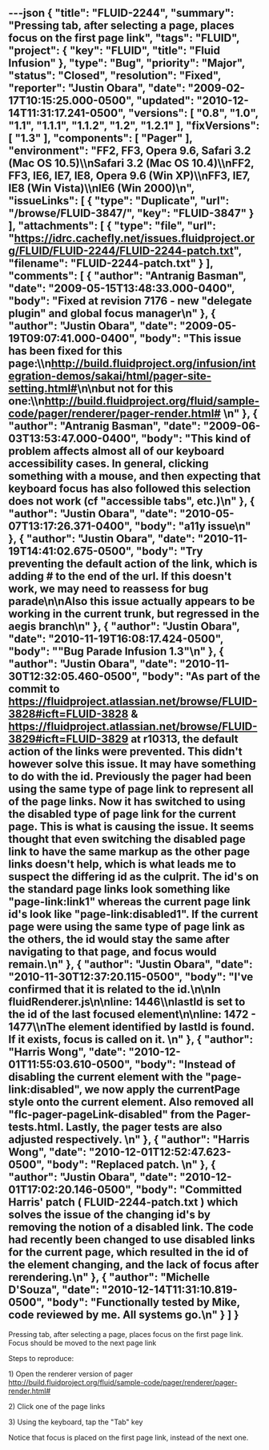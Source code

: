 ---json
{
  "title": "FLUID-2244",
  "summary": "Pressing tab, after selecting a page, places focus on the first page link",
  "tags": "FLUID",
  "project": {
    "key": "FLUID",
    "title": "Fluid Infusion"
  },
  "type": "Bug",
  "priority": "Major",
  "status": "Closed",
  "resolution": "Fixed",
  "reporter": "Justin Obara",
  "date": "2009-02-17T10:15:25.000-0500",
  "updated": "2010-12-14T11:31:17.241-0500",
  "versions": [
    "0.8",
    "1.0",
    "1.1",
    "1.1.1",
    "1.1.2",
    "1.2",
    "1.2.1"
  ],
  "fixVersions": [
    "1.3"
  ],
  "components": [
    "Pager"
  ],
  "environment": "FF2, FF3, Opera 9.6, Safari 3.2 (Mac OS 10.5)\\\nSafari 3.2 (Mac OS 10.4)\\\nFF2, FF3, IE6, IE7, IE8, Opera 9.6 (Win XP)\\\nFF3, IE7, IE8 (Win Vista)\\\nIE6 (Win 2000)\n",
  "issueLinks": [
    {
      "type": "Duplicate",
      "url": "/browse/FLUID-3847/",
      "key": "FLUID-3847"
    }
  ],
  "attachments": [
    {
      "type": "file",
      "url": "https://idrc.cachefly.net/issues.fluidproject.org/FLUID/FLUID-2244/FLUID-2244-patch.txt",
      "filename": "FLUID-2244-patch.txt"
    }
  ],
  "comments": [
    {
      "author": "Antranig Basman",
      "date": "2009-05-15T13:48:33.000-0400",
      "body": "Fixed at revision 7176 - new \"delegate plugin\" and global focus manager\n"
    },
    {
      "author": "Justin Obara",
      "date": "2009-05-19T09:07:41.000-0400",
      "body": "This issue has been fixed for this page:\\\n<http://build.fluidproject.org/infusion/integration-demos/sakai/html/pager-site-setting.html#>\n\nbut not for this one:\\\n<http://build.fluidproject.org/fluid/sample-code/pager/renderer/pager-render.html#>&#x20;\n"
    },
    {
      "author": "Antranig Basman",
      "date": "2009-06-03T13:53:47.000-0400",
      "body": "This kind of problem affects almost all of our keyboard accessibility cases. In general, clicking something with a mouse, and then expecting that keyboard focus has also followed this selection does not work (cf \"accessible tabs\", etc.)\n"
    },
    {
      "author": "Justin Obara",
      "date": "2010-05-07T13:17:26.371-0400",
      "body": "a11y issue\n"
    },
    {
      "author": "Justin Obara",
      "date": "2010-11-19T14:41:02.675-0500",
      "body": "Try preventing the default action of the link, which is adding # to the end of the url. If this doesn't work, we may need to reassess for bug parade\n\nAlso this issue actually appears to be working in the current trunk, but regressed in the aegis branch\n"
    },
    {
      "author": "Justin Obara",
      "date": "2010-11-19T16:08:17.424-0500",
      "body": "\"Bug Parade Infusion 1.3\"\n"
    },
    {
      "author": "Justin Obara",
      "date": "2010-11-30T12:32:05.460-0500",
      "body": "As part of the commit to <https://fluidproject.atlassian.net/browse/FLUID-3828#icft=FLUID-3828> & <https://fluidproject.atlassian.net/browse/FLUID-3829#icft=FLUID-3829> at r10313, the default action of the links were prevented. This didn't however solve this issue. It may have something to do with the id. Previously the pager had been using the same type of page link to represent all of the page links. Now it has switched to using the disabled type of page link for the current page. This is what is causing the issue. It seems thought that even switching the disabled page link to have the same markup as the other page links doesn't help, which is what leads me to suspect the differing id as the culprit. The id's on the standard page links look something like \"page-link:link1\" whereas the current page link id's look like \"page-link:disabled1\". If the current page were using the same type of page link as the others, the id would stay the same after navigating to that page, and focus would remain.\n"
    },
    {
      "author": "Justin Obara",
      "date": "2010-11-30T12:37:20.115-0500",
      "body": "I've confirmed that it is related to the id.\n\nIn fluidRenderer.js\n\nline: 1446\\\nlastId is set to the id of the last focused element\n\nline: 1472 - 1477\\\nThe element identified by lastId is found. If it exists, focus is called on it.&#x20;\n"
    },
    {
      "author": "Harris Wong",
      "date": "2010-12-01T11:55:03.610-0500",
      "body": "Instead of disabling the current element with the \"page-link:disabled\", we now apply the currentPage style onto the current element.  Also removed all \"flc-pager-pageLink-disabled\" from the Pager-tests.html.  Lastly, the pager tests are also adjusted respectively. &#x20;\n"
    },
    {
      "author": "Harris Wong",
      "date": "2010-12-01T12:52:47.623-0500",
      "body": "Replaced patch. &#x20;\n"
    },
    {
      "author": "Justin Obara",
      "date": "2010-12-01T17:02:20.146-0500",
      "body": "Committed Harris' patch ( FLUID-2244-patch.txt ) which solves the issue of the changing id's by removing the notion of a disabled link. The code had recently been changed to use disabled links for the current page, which resulted in the id of the element changing, and the lack of focus after rerendering.\n"
    },
    {
      "author": "Michelle D'Souza",
      "date": "2010-12-14T11:31:10.819-0500",
      "body": "Functionally tested by Mike, code reviewed by me. All systems go.\n"
    }
  ]
}
---
Pressing tab, after selecting a page, places focus on the first page link. Focus should be moved to the next page link

Steps to reproduce:

1\) Open the renderer version of pager\
<http://build.fluidproject.org/fluid/sample-code/pager/renderer/pager-render.html#>

2\) Click one of the page links

3\) Using the keyboard, tap the "Tab" key

Notice that focus is placed on the first page link, instead of the next one.&#x20;

        